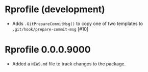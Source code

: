 # Rprofile (development)

* Adds `.GitPrepareCommitMsg()` to copy one of two templates to `.git/hook/prepare-commit-msg` [#10]

# Rprofile 0.0.0.9000

* Added a `NEWS.md` file to track changes to the package.
